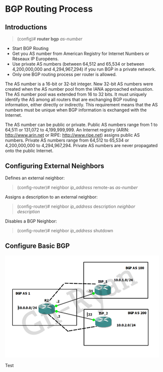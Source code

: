 # BGP Routing Process

## Introductions

> (config)# __router bgp__ _as-number_

* Start BGP Routing
* Get you AS number from American Registry for Internet Numbers or Réseaux IP Européens.
* Use private AS numbers (between 64,512 and 65,534 or between 4,200,000,000 and 4,294,967,294) if you run BGP in a private network.
* Only one BGP routing process per router is allowed.

The AS number is a 16-bit or 32-bit integer. New 32-bit AS numbers were created when the AS number pool from the IANA approached exhaustion. The AS number pool was extended from 16 to 32 bits. It must uniquely identify the AS among all routers that are exchanging BGP routing information, either directly or indirectly. This requirement means that the AS numbers must be unique when BGP information is exchanged with the Internet.

The AS number can be public or private. Public AS numbers range from 1 to 64,511 or 131,072 to 4,199,999,999. An Internet registry (ARIN: http://www.arin.net or RIPE: http://www.ripe.net) assigns public AS numbers. Private AS numbers range from 64,512 to 65,534 or 4,200,000,000 to 4,294,967,294. Private AS numbers are never propagated onto the public Internet.

## Configuring External Neighbors

Defines an external neighbor:

> (config-router)# neighbor _ip\_address_ remote-as _as-number_

Assigns a description to an external neighbor:

> (config-router)# neighbor _ip\_address_ description _neighbor description_

Disables a BGP Neighbor:

> (config-router)# neighbor _ip\_address_ shutdown

## Configure Basic BGP

![AS-BUILT1](https://github.com/gil-ryan/grs-networking-public/blob/master/img/as-built1.png)

Test
